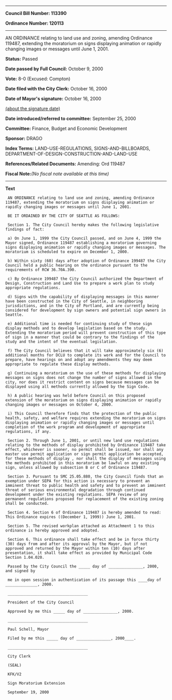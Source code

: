 

********

**Council Bill Number: 113390**
   
**Ordinance Number: 120113**
********

 AN ORDINANCE relating to land use and zoning, amending Ordinance 119487, extending the moratorium on signs displaying animation or rapidly changing images or messages until June 1, 2001.

**Status:** Passed
   
**Date passed by Full Council:** October 9, 2000
   
**Vote:** 8-0 (Excused: Compton)
   
**Date filed with the City Clerk:** October 16, 2000
   
**Date of Mayor's signature:** October 16, 2000
   
[(about the signature date)](/~public/approvaldate.htm)
   
   
   
**Date introduced/referred to committee:** September 25, 2000
   
**Committee:** Finance, Budget and Economic Development
   
**Sponsor:** DRAGO
   
   
**Index Terms:** LAND-USE-REGULATIONS, SIGNS-AND-BILLBOARDS, DEPARTMENT-OF-DESIGN-CONSTRUCTION-AND-LAND-USE

**References/Related Documents:** Amending: Ord 119487

**Fiscal Note:**_(No fiscal note available at this time)_

********

**Text**
   
```
 AN ORDINANCE relating to land use and zoning, amending Ordinance 119487, extending the moratorium on signs displaying animation or rapidly changing images or messages until June 1, 2001.

 BE IT ORDAINED BY THE CITY OF SEATTLE AS FOLLOWS:

 Section 1. The City Council hereby makes the following legislative findings of fact:

 a) On June 1, 1999 the City Council passed, and on June 4, 1999 the Mayor signed, Ordinance 119487 establishing a moratorium governing signs displaying animation or rapidly changing images or messages. The moratorium is scheduled to expire on December 1, 2000.

 b) Within sixty (60) days after adoption of Ordinance 199487 the City Council held a public hearing on the ordinance pursuant to the requirements of RCW 36.70A.390.

 c) By Ordinance 199487 the City Council authorized the Department of Design, Construction and Land Use to prepare a work plan to study appropriate regulations.

 d) Signs with the capability of displaying messages in this manner have been constructed in the City of Seattle, in neighboring jurisdictions, and in the City of Portland, and are currently being considered for development by sign owners and potential sign owners in Seattle.

 e) Additional time is needed for continuing study of these sign display methods and to develop legislation based on the study. Extending the moratorium period will prevent construction of this type of sign in a manner that could be contrary to the findings of the study and the intent of the eventual legislation.

 f) The City Council believes that it will take approximately six (6) additional months for DCLU to complete its work and for the Council to prepare, have hearings on and adopt any amendments they may deem appropriate to regulate these display methods.

 g) Continuing a moratorium on the use of these methods for displaying messages on signs does not change the number of signs allowed in the city, nor does it restrict content on signs because messages can be displayed using all methods currently allowed by the Sign Code.

 h) A public hearing was held before Council on this proposed extension of the moratorium on signs displaying animation or rapidly changing images or messages on October 4, 2000.

 i) This Council therefore finds that the protection of the public health, safety, and welfare requires extending the moratorium on signs displaying animation or rapidly changing images or messages until completion of the work program and development of appropriate regulations, if any.

 Section 2. Through June 1, 2001, or until new land use regulations relating to the methods of display prohibited by Ordinance 119487 take effect, whichever is sooner, no permit shall be issued, nor shall any master use permit application or sign permit application be accepted, for these methods of display , nor shall the display of messages using the methods prohibited in this moratorium be lawful on any existing sign, unless allowed by subsection B or C of Ordinance 119487.

 Section 3. Pursuant to SMC 25.05.880, the City Council finds that an exemption under SEPA for this action is necessary to prevent an imminent threat to public health and safety and to prevent an imminent threat of serious environmental degradation through continued development under the existing regulations. SEPA review of any permanent regulations proposed for replacement of the existing zoning shall be conducted.

 Section 4. Section 6 of Ordinance 119487 is hereby amended to read: This Ordinance expires ((December 1, 1999)) June 1, 2001.

 Section 5. The revised workplan attached as Attachment 1 to this ordinance is hereby approved and adopted.

 Section 6. This ordinance shall take effect and be in force thirty (30) days from and after its approval by the Mayor, but if not approved and returned by the Mayor within ten (10) days after presentation, it shall take effect as provided by Municipal Code Section 1.04.020.

 Passed by the City Council the _____ day of _______________, 2000, and signed by

 me in open session in authentication of its passage this ____day of ______________, 2000.

 ___________________________________

 President of the City Council

 Approved by me this _____ day of _______________, 2000.

 ___________________________________

 Paul Schell, Mayor

 Filed by me this _____ day of _______________, 2000____.

 ___________________________________

 City Clerk

 (SEAL)

 KFK/V2

 Sign Moratorium Extension

 September 19, 2000

```
